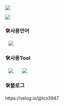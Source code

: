 <img src="https://capsule-render.vercel.app/api?type=waving&color=auto&height=200&section=header&text=Jung%20Hoo%20Github&fontSize=90" />

<a href="https://hits.seeyoufarm.com"><img src="https://hits.seeyoufarm.com/api/count/incr/badge.svg?url=https%3A%2F%2Fgithub.com%2FRukkakka%2FRukkakka&count_bg=%23B13DC8&title_bg=%23C0C1B8&icon=github.svg&icon_color=%23E7E7E7&title=hits&edge_flat=false"/></a>

<h3>🛠사용언어</h3>
<div>
<img src="https://img.shields.io/badge/Python-3776AB?style=flat-square&logo=Python&logoColor=white" style="height : auto; margin-left : 10px; margin-right : 10px;"/></a>&nbsp;
</div>

<h3>🛠사용Tool</h3>
<div>
<img src="https://img.shields.io/badge/Uipath-007396?style=flat-square&logo=Uipath&logoColor=white" style="height : auto; margin-left : 10px; margin-right : 10px;"/></a>&nbsp;
<img src="https://img.shields.io/badge/Selenium-007396?style=flat-square&logo=Selenium&logoColor=white" style="height : auto; margin-left : 10px; margin-right : 10px;"/></a>&nbsp;
<div>

<h3>🛠블로그</h3>
<div>
https://velog.io/@lcs3947
</div>

